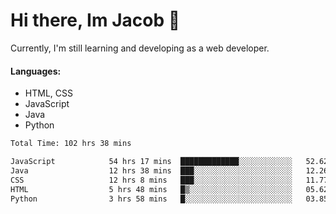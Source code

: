 # Hi there, Im Jacob 👋
Currently, I'm still learning and developing as a web developer.

#### Languages:
- HTML, CSS
- JavaScript
- Java
- Python

<!--START_SECTION:waka-->

```txt
Total Time: 102 hrs 38 mins

JavaScript            54 hrs 17 mins  █████████████░░░░░░░░░░░░   52.62 %
Java                  12 hrs 38 mins  ███░░░░░░░░░░░░░░░░░░░░░░   12.26 %
CSS                   12 hrs 8 mins   ███░░░░░░░░░░░░░░░░░░░░░░   11.77 %
HTML                  5 hrs 48 mins   █▒░░░░░░░░░░░░░░░░░░░░░░░   05.62 %
Python                3 hrs 58 mins   █░░░░░░░░░░░░░░░░░░░░░░░░   03.85 %
```

<!--END_SECTION:waka-->
